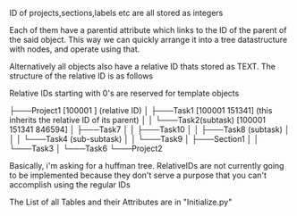 
ID of projects,sections,labels etc are all stored as integers

Each of them have a parentid attribute which links to the ID of the parent of the said object.
This way we can quickly arrange it into a tree datastructure with nodes, and operate using that.

Alternatively all objects also have a relative ID thats stored as TEXT.
The structure of the relative ID is as follows

Relative IDs starting with 0's are reserved for template objects

├───Project1    [100001 ] (relative ID)
│   ├───Task1   [100001 151341] (this inherits the relative ID of its parent)
│   │   └───Task2(subtask) [100001 151341 846594]
│   ├───Task7
│   │   ├───Task10
│   │   ├───Task8 (subtask)
│   │   │   └───Task4     (sub-subtask) 
│   │   └───Task9
│   ├───Section1
│   │   └───Task3
│   └───Task6
└───Project2

Basically, i'm asking for a huffman tree.
RelativeIDs are not currently going to be implemented because they don't serve a purpose that you can't accomplish using the regular IDs

The List of all Tables and their Attributes are in "Initialize.py"
